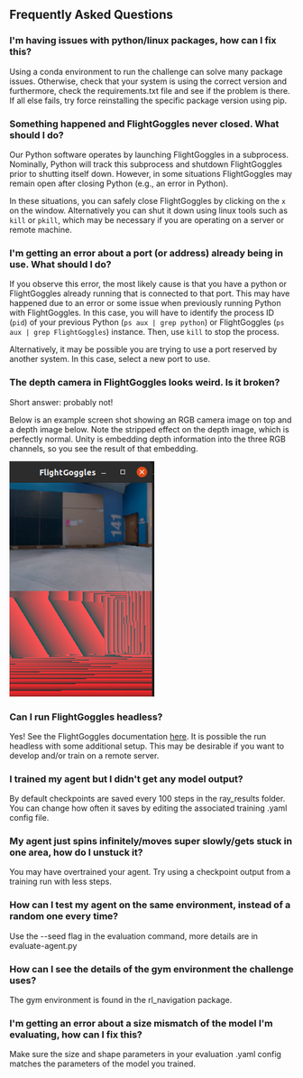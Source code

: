 ## Frequently Asked Questions

### I'm having issues with python/linux packages, how can I fix this?

Using a conda environment to run the challenge can solve many package issues. Otherwise, check that your system is using the correct version and furthermore, check the requirements.txt file and see if the problem is there. If all else fails, try force reinstalling the specific package version using pip.

### Something happened and FlightGoggles never closed. What should I do?

Our Python software operates by launching FlightGoggles in a subprocess.
Nominally, Python will track this subprocess and shutdown FlightGoggles prior to shutting itself down.
However, in some situations FlightGoggles may remain open after closing Python (e.g., an error in Python).

In these situations, you can safely close FlightGoggles by clicking on the `x` on the window.
Alternatively you can shut it down using linux tools such as `kill` or `pkill`, which may be necessary if you are operating on a server or remote machine.

### I'm getting an error about a port (or address) already being in use. What should I do?

If you observe this error, the most likely cause is that you have a python or FlightGoggles already running that is connected to that port.
This may have happened due to an error or some issue when previously running Python with FlightGoggles.
In this case, you will have to identify the process ID (`pid`) of your previous Python (`ps aux | grep python`) or FlightGoggles (`ps aux | grep FlightGoggles`) instance.
Then, use `kill` to stop the process.

Alternatively, it may be possible you are trying to use a port reserved by another system.
In this case, select a new port to use.

### The depth camera in FlightGoggles looks weird. Is it broken?

Short answer: probably not! 

Below is an example screen shot showing an RGB camera image on top and a depth image below.
Note the stripped effect on the depth image, which is perfectly normal.
Unity is embedding depth information into the three RGB channels, so you see the result of that embedding.

![FlightGoggles Image](images/flight-goggles-depth-example.png)

### Can I run FlightGoggles headless?

Yes! See the FlightGoggles documentation [here](https://flightgoggles-documentation.scrollhelp.site/fg/headless-ubuntu-server-e-g-aws).
It is possible the run headless with some additional setup.
This may be desirable if you want to develop and/or train on a remote server.

### I trained my agent but I didn't get any model output?

By default checkpoints are saved every 100 steps in the ray_results folder. You can change how often it saves by editing the associated training .yaml config file.

### My agent just spins infinitely/moves super slowly/gets stuck in one area, how do I unstuck it?

You may have overtrained your agent. Try using a checkpoint output from a training run with less steps.

### How can I test my agent on the same environment, instead of a random one every time?

Use the --seed flag in the evaluation command, more details are in evaluate-agent.py

### How can I see the details of the gym environment the challenge uses?

The gym environment is found in the rl_navigation package.

### I'm getting an error about a size mismatch of the model I'm evaluating, how can I fix this?

Make sure the size and shape parameters in your evaluation .yaml config matches the parameters of the model you trained.


